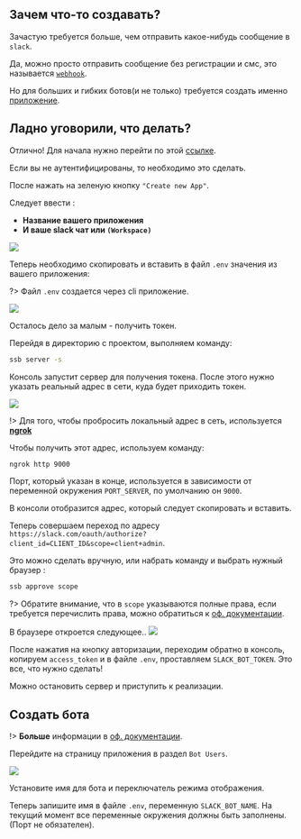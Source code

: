 ## Зачем что-то создавать?
Зачастую требуется больше, чем отправить какое-нибудь сообщение в `slack`.

Да, можно просто отправить сообщение без регистрации и смс, это называется [`webhook`](https://api.slack.com/incoming-webhooks).

Но для больших и гибких ботов(и не только) требуется создать именно [приложение](https://api.slack.com/slack-apps).

## Ладно уговорили, что делать?

Отлично! Для начала нужно перейти по этой [ссылке](https://api.slack.com/apps).

Если вы не аутентифицированы, то необходимо это сделать.

После нажать на зеленую кнопку `"Create new App"`.

Следует ввести :
- **Название вашего приложения**
- **И ваше slack чат или `(Workspace)`**
<img src="/images/createapp1.jpg">

Теперь необходимо скопировать и вставить в файл `.env` значения из вашего приложения:

?> Файл `.env` создается через cli приложение.

<img src="/images/createapp2.jpg">

Осталось дело за малым - получить токен.

Перейдя в директорию с проектом, выполняем команду:
```bash
ssb server -s
```
Консоль запустит сервер для получения токена.
После этого нужно указать реальный адрес в сети, куда будет приходить токен.

<img src="/images/redirect.jpg">

!> Для того, чтобы пробросить локальный адрес в сеть, используется **[ngrok](https://ngrok.com/)**

Чтобы получить этот адрес, используем команду:
```bash
ngrok http 9000
```
Порт, который указан в конце, используется в зависимости от переменной окружения `PORT_SERVER`, по умолчанию он `9000`.

В консоли отобразится адрес, который следует скопировать и вставить.

Теперь совершаем переход по адресу `https://slack.com/oauth/authorize?client_id=CLIENT_ID&scope=client+admin`.

Это можно сделать вручную, или набрать команду и выбрать нужный браузер :
```bash
ssb approve scope
```

?> Обратите внимание, что в `scope` указываются полные права, если требуется перечислить права, можно обратиться к [оф. документации](https://api.slack.com/docs/oauth).

В браузере откроется следующее..
<img src="/images/authorize.jpg">

После нажатия на кнопку авторизации, переходим обратно в консоль, копируем `access_token` и в файлe `.env`, проставляем `SLACK_BOT_TOKEN`.
Это все, что нужно сделать!

Можно остановить сервер и приступить к реализации.

## Создать бота

!> **Больше** информации в [оф. документации](https://api.slack.com/bot-users).

Перейдите на страницу приложения в раздел `Bot Users`.

<img src="/images/create-bot.jpg">

Установите имя для бота и переключатель режима отображения.

Теперь запишите имя в файле `.env`, переменную `SLACK_BOT_NAME`.
 На текущий момент все переменные окружения должны быть заполнены. (Порт не обязателен).